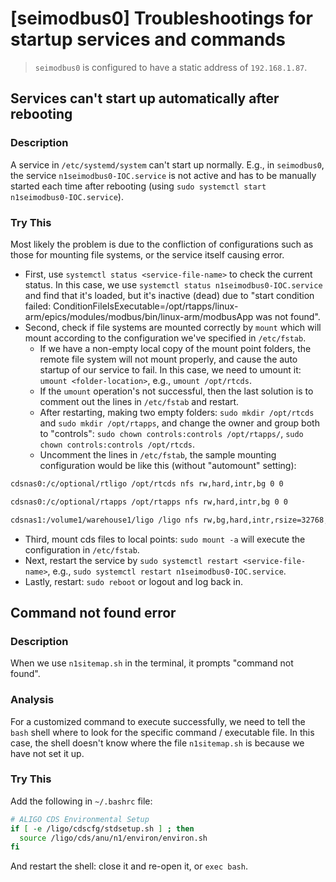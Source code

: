 # [seimodbus0] Troubleshootings for startup services and commands

> `seimodbus0` is configured to have a static address of `192.168.1.87`.

## Services can't start up automatically after rebooting

### Description

A service in `/etc/systemd/system` can't start up normally. E.g., in `seimodbus0`, the service `n1seimodbus0-IOC.service` is not active and has to be manually started each time after rebooting (using `sudo systemctl start n1seimodbus0-IOC.service`).

### Try This

Most likely the problem is due to the confliction of configurations such as those for mounting file systems, or the service itself causing error.

- First, use `systemctl status <service-file-name>` to check the current status. In this case, we use `systemctl status n1seimodbus0-IOC.service` and find that it's loaded, but it's inactive (dead) due to "start condition failed: ConditionFileIsExecutable=/opt/rtapps/linux-arm/epics/modules/modbus/bin/linux-arm/modbusApp was not found".
- Second, check if file systems are mounted correctly by `mount` which will mount according to the configuration we've specified in `/etc/fstab`.
  - If we have a non-empty local copy of the mount point folders, the remote file system will not mount properly, and cause the auto startup of our service to fail. In this case, we need to umount it: `umount <folder-location>`, e.g., `umount /opt/rtcds`.
  - If the `umount` operation's not successful, then the last solution is to comment out the lines in `/etc/fstab` and restart.
  - After restarting, making two empty folders: `sudo mkdir /opt/rtcds` and `sudo mkdir /opt/rtapps`, and change the owner and group both to "controls": `sudo chown controls:controls /opt/rtapps/`, `sudo chown controls:controls /opt/rtcds`.
  - Uncomment the lines in `/etc/fstab`, the sample mounting configuration would be like this (without "automount" setting):

```bash
cdsnas0:/c/optional/rtligo /opt/rtcds nfs rw,hard,intr,bg 0 0

cdsnas0:/c/optional/rtapps /opt/rtapps nfs rw,hard,intr,bg 0 0

cdsnas1:/volume1/warehouse1/ligo /ligo nfs rw,bg,hard,intr,rsize=32768,wsize=32768,tcp,vers=3,timeo=600,actimeo=0
```

- Third, mount cds files to local points: `sudo mount -a` will execute the configuration in `/etc/fstab`.
- Next, restart the service by `sudo systemctl restart <service-file-name>`, e.g., `sudo systemctl restart n1seimodbus0-IOC.service`.
- Lastly, restart: `sudo reboot` or logout and log back in.

## Command not found error

### Description

When we use `n1sitemap.sh` in the terminal, it prompts "command not found".

### Analysis

For a customized command to execute successfully, we need to tell the `bash` shell where to look for the specific command / executable file. In this case, the shell doesn't know where the file `n1sitemap.sh` is because we have not set it up.

### Try This

Add the following in `~/.bashrc` file:

```bash
# ALIGO CDS Environmental Setup
if [ -e /ligo/cdscfg/stdsetup.sh ] ; then
  source /ligo/cds/anu/n1/environ/environ.sh
fi
```

And restart the shell: close it and re-open it, or `exec bash`.

